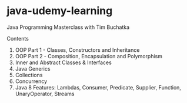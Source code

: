 # java-udemy-learning
Java Programming Masterclass with Tim Buchatka

Contents
1. OOP Part 1 - Classes, Constructors and Inheritance
2. OOP Part 2 - Composition, Encapsulation and Polymorphism
3. Inner and Abstract Classes & Interfaces
4. Java Generics
5. Collections
6. Concurrency
7. Java 8 Features: Lambdas, Consumer, Predicate, Supplier, Function, UnaryOperator, Streams
